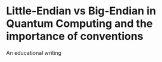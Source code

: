 # Little-Endian vs Big-Endian in Quantum Computing and the importance of conventions

An educational writing